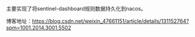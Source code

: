 主要实现了将sentinel-dashboard规则数据持久化到nacos。

博客地址：https://blog.csdn.net/weixin_47661151/article/details/131152764?spm=1001.2014.3001.5502
